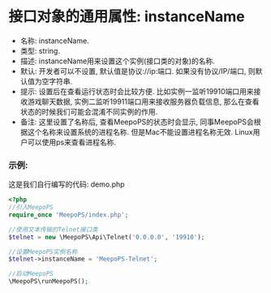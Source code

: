 # 接口对象的通用属性: instanceName

- 名称: instanceName.
- 类型: string.
- 描述: instanceName用来设置这个实例(接口类的对象)的名称.
- 默认: 开发者可以不设置, 默认值是协议://ip:端口. 如果没有协议/IP/端口, 则默认值为空字符串.
- 提示: 设置后在查看运行状态时会比较方便. 比如实例一监听19910端口用来接收游戏聊天数据, 实例二监听19911端口用来接收服务器负载信息, 那么在查看状态的时候我们可能会混淆不同实例的作用.
- 备注: 这里设置了名称后, 查看MeepoPS的状态时会显示, 同事MeepoPS会根据这个名称来设置系统的进程名称. 但是Mac不能设置进程名称无效. Linux用户可以使用ps来查看进程名称.

### 示例: 
这是我们自行编写的代码: demo.php
```php
<?php
//引入MeepoPS
require_once 'MeepoPS/index.php';

//使用文本传输的Telnet接口类
$telnet = new \MeepoPS\Api\Telnet('0.0.0.0', '19910');

//设置MeepoPS实例名称
$telnet->instanceName = 'MeepoPS-Telnet';

//启动MeepoPS
\MeepoPS\runMeepoPS();
```